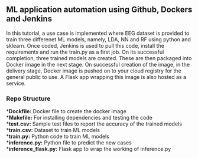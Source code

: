 ## ML application automation using Github, Dockers and Jenkins 
In this tutorial, a use case is implemented where EEG dataset is provided to train three differenet ML models, namely, LDA, NN and RF using python and sklearn. 
Once coded,  Jenkins is used to pull this code, install the requirements and run the train.py as a first job. On its successful completion, three trained models are created. These are then packaged into Docker image in the next stage. On successful creation of the image, in the delivery stage, Docker image is pushed on to your cloud registry for the general public to use. A Flask app wrapping this image is also hosted as a service. 

### Repo Structure
***Dockfile:** Docker file to create the docker image<br>
***Makefile:** For installing dependencies and testing the code<br>
***test.csv:** Sample test files to report the accuracy of the trained models<br>
***train.csv:** Dataset to train ML models<br>
***train.py:** Python code to train ML models<br>
***inference.py:** Python file to predict the new cases<br> 
***inference_flask.py:** Flask app to wrap the working of inference.py<br>


